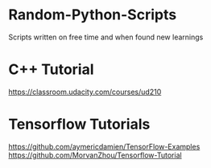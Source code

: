 # Random-Python-Scripts
Scripts written on free time and when found new learnings

# C++ Tutorial
https://classroom.udacity.com/courses/ud210

# Tensorflow Tutorials
https://github.com/aymericdamien/TensorFlow-Examples
https://github.com/MorvanZhou/Tensorflow-Tutorial
